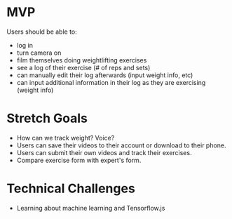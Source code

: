 # MVP
Users should be able to:
- log in
- turn camera on
- film themselves doing weightlifting exercises
- see a log of their exercise (# of reps and sets)
- can manually edit their log afterwards (input weight info, etc)
- can input additional information in their log as they are exercising (weight info)


# Stretch Goals
- How can we track weight? Voice?
- Users can save their videos to their account or download to their phone.
- Users can submit their own videos and track their exercises.
- Compare exercise form with expert's form.

# Technical Challenges
- Learning about machine learning and Tensorflow.js
